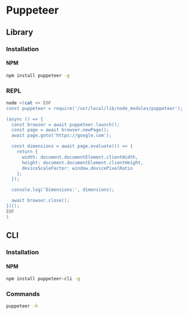 # Puppeteer

## Library

### Installation

#### NPM

```sh
npm install puppeteer -g
```

### REPL

```sh
node <(cat << EOF
const puppeteer = require('/usr/local/lib/node_modules/puppeteer');

(async () => {
  const browser = await puppeteer.launch();
  const page = await browser.newPage();
  await page.goto('https://google.com');

  const dimensions = await page.evaluate(() => {
    return {
      width: document.documentElement.clientWidth,
      height: document.documentElement.clientHeight,
      deviceScaleFactor: window.devicePixelRatio
    };
  });

  console.log('Dimensions:', dimensions);

  await browser.close();
})();
EOF
)
```

## CLI

### Installation

#### NPM

```sh
npm install puppeteer-cli -g
```

### Commands

```sh
puppeteer -h
```
